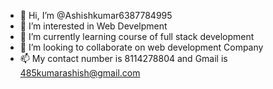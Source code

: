 - 👋 Hi, I’m @Ashishkumar6387784995
- 👀 I’m interested in Web Develpment
- 🌱 I’m currently learning course of full stack development
- 💞️ I’m looking to collaborate on web development Company
- 📫 My contact number is 8114278804 and Gmail is 485kumarashish@gmail.com

<!---
Ashishkumar6387784995/Ashishkumar6387784995 is a ✨ special ✨ repository because its `README.md` (this file) appears on your GitHub profile.
You can click the Preview link to take a look at your changes.
--->
